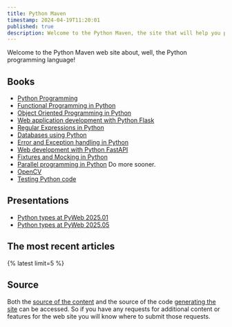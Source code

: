 ```yaml
---
title: Python Maven
timestamp: 2024-04-19T11:20:01
published: true
description: Welcome to the Python Maven, the site that will help you programming in Python.
---
```


Welcome to the Python Maven web site about, well, the Python programming language!

## Books

* [Python Programming](/python-programming/)
* [Functional Programming in Python](/python-functional-programming/)
* [Object Oriented Programming in Python](/python-oop/)
* [Web application development with Python Flask](/python-flask/)
* [Regular Expressions in Python](/python-regular-expressions/)
* [Databases using Python](/python-databases/)
* [Error and Exception handling in Python](/python-exceptions/)
* [Web development with Python FastAPI](/python-fastapi/)
* [Fixtures and Mocking in Python](/python-mocking/)
* [Parallel programming in Python](/python-parallel/) Do more sooner.
* [OpenCV](/python-opencv/)
* [Testing Python code](/python-testing/)

## Presentations

* [Python types at PyWeb 2025.01](/python-types-at-pyweb-2025-01/)
* [Python types at PyWeb 2025.05](/python-types-at-pyweb-2025-05/)


## The most recent articles

{% latest limit=5 %}

## Source

Both the [source of the content](https://github.com/szabgab/python.code-maven.com/) and the source of the code [generating the site](https://github.com/szabgab/code-maven.rs) can be accessed. So if you have any requests for additional content or features for the web site you will know where to submit those requests.


